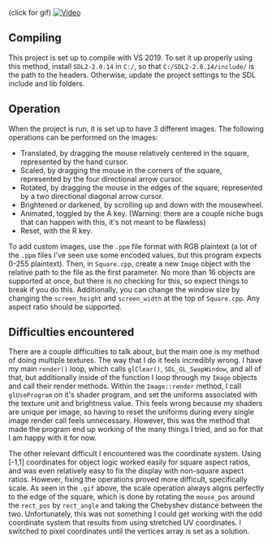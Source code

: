 (click for gif)
<a href="https://i.imgur.com/VzgdH13.mp4" title="Video of Functionality"><img src="https://i.imgur.com/A7nwmxQ.png" alt="Video" /></a>

## Compiling
This project is set up to compile with VS 2019. To set it up properly using this method, install `SDL2-2.0.14` in `C:/`, so that `C:/SDL2-2.0.14/include/` is the path to the headers. Otherwise, update the project settings to the SDL include and lib folders. 

## Operation
When the project is run, it is set up to have 3 different images. The following operations can be performed on the images:
 - Translated, by dragging the mouse relatively centered in the square, represented by the hand cursor.
 - Scaled, by dragging the mouse in the corners of the square, represented by the four directional arrow cursor.
 - Rotated, by dragging the mouse in the edges of the square, represented by a two directional diagonal arrow cursor.
 - Brightened or darkened, by scrolling up and down with the mousewheel.
 - Animated, toggled by the A key. (Warning: there are a couple niche bugs that can happen with this, it's not meant to be flawless)
 - Reset, with the R key.

To add custom images, use the `.ppm` file format with RGB plaintext (a lot of the `.ppm` files I've seen use some encoded values, but this program expects 0-255 plaintext). Then, in `Square.cpp`, create a new `Image` object with the relative path to the file as the first parameter. No more than 16 objects are supported at once, but there is no checking for this, so expect things to break if you do this. Additionally, you can change the window size by changing the `screen_height` and `screen_width` at the top of `Square.cpp`. Any aspect ratio should be supported.

## Difficulties encountered
There are a couple difficulties to talk about, but the main one is my method of doing multiple textures. The way that I do it feels incredibly wrong. I have my main `render()` loop, which calls `glClear()`, `SDL_GL_SwapWindow`, and all of that, but additionally inside of the function I loop through my `Image` objects and call their render methods. Within the `Image::render` method, I call `glUseProgram` on it's shader program, and set the uniforms associated with the texture unit and brightness value. This feels wrong because my shaders are unique per image, so having to reset the uniforms during every single image render call feels unnecessary. However, this was the method that made the program end up working of the many things I tried, and so for that I am happy with it for now.

The other relevant difficult I encountered was the coordinate system. Using [-1,1] coordinates for object logic worked easily for square aspect ratios, and was even relatively easy to fix the display with non-square aspect ratios. However, fixing the operations proved more difficult, specifically scale. As seen in the `.gif` above, the scale operation always aligns perfectly to the edge of the square, which is done by rotating the `mouse_pos` around the `rect_pos` by `rect_angle` and taking the Chebyshev distance between the two. Unfortunately, this was not something I could get working with the odd coordinate system that results from using stretched UV coordinates. I switched to pixel coordinates until the vertices array is set as a solution.
